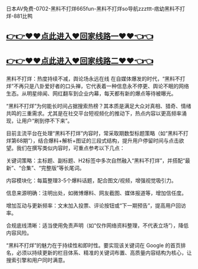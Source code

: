 日本AV免费-0702-黑料不打烊665fun-黑料不打烊so导航zzzttt-痞幼黑料不打烊-881比鸭

## [👉👉♥♥点此进入♥回家线路一♥♥👈👈](https://unpkg.com/182-5run/index.html)
## [👉👉♥♥点此进入♥回家线路二♥♥👈👈](https://unpkg.com/182-8run/index.html)

黑料不打烊：热度持续不减，舆论场永远在线
在自媒体爆发的时代，“黑料不打烊”不再只是八卦爱好者的口头禅，它代表着一种信息永不停更、舆论不眠的网络生态。从明星绯闻、网红翻车到企业内幕，每天都有新的爆点等待被曝光。

“黑料不打烊”为何能长时间占据搜索热榜？其本质是满足大众对真相、猎奇、情绪共鸣的三重需求。尤其是在社交平台短视频化的推动下，热点内容以更高频率涌现，让用户“刷到停不下来”。

目前主流平台在处理“黑料不打烊”内容时，常采取期数型标题策略（如“黑料不打烊第68期”），结合爆料+解析+图证的三段式结构，提升用户停留时间与点击欲望。我们在撰写类似内容时，可重点参考以下几点：

关键词策略：主标题、副标题、H2标签中多次自然融入“黑料不打烊”，并搭配“最新”、“合集”、“完整版”等长尾词。

内容模块化：每篇整理3-5个爆料话题，配合图文/视频，增强视觉吸引力。

信息来源明确：注明出处，如微博爆料、网友截图、媒体报道等，增加信任度。

增加互动与更新频率：文末加入投票、评论按钮或“下一期预告”，提高用户回访率。

合规底线清晰：适当使用免责声明（如“仅作网络资料整理，不代表立场”），降低内容风险。

“黑料不打烊”的魅力在于持续性和即时性。要实现该关键词在 Google 的首页排名，必须以持续更新的栏目体系、精准的关键词布置、高质量内容结构为核心，让搜索引擎和用户同时满意。
